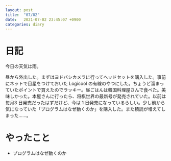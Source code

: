 ```yaml
---
layout: post
title:  "07/02"
date:   2021-07-02 23:45:07 +0900
categories: diary
---
```

# 日記

今日の天気は雨。

昼から外出した。まずはヨドバシカメラに行ってヘッドセットを購入した。事前にネットで目星をつけておいた Logicool の有線のやつにした。ちょうど溜まっていたポイントで買えたのでラッキー。昼ごはんは韓国料理屋さんで食べた。美味しかった。本屋さんに行ったら、将棋世界の最新号が発売されていた。以前は毎月3 日発売だったはずだけど、今は 1 日発売になっているらしい。少し前から気になっていた「プログラムはなぜ動くのか」を購入した。また積読が増えてしまった......。

# やったこと

- プログラムはなぜ動くのか